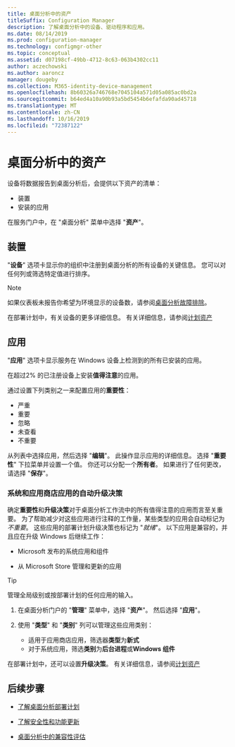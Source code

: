 ```yaml
---
title: 桌面分析中的资产
titleSuffix: Configuration Manager
description: 了解桌面分析中的设备、驱动程序和应用。
ms.date: 08/14/2019
ms.prod: configuration-manager
ms.technology: configmgr-other
ms.topic: conceptual
ms.assetid: d07198cf-49bb-4712-8c63-063b4302cc11
author: aczechowski
ms.author: aaroncz
manager: dougeby
ms.collection: M365-identity-device-management
ms.openlocfilehash: 8b60326a746768e7045104a571d05a085ac0bd2a
ms.sourcegitcommit: b64ed4a10a90b93a5bd5454b6efafda90ad45718
ms.translationtype: MT
ms.contentlocale: zh-CN
ms.lasthandoff: 10/16/2019
ms.locfileid: "72387122"
---
```

# <a name="assets-in-desktop-analytics"></a>桌面分析中的资产

设备将数据报告到桌面分析后，会提供以下资产的清单：

- 装置
- 安装的应用  

在服务门户中，在 "桌面分析" 菜单中选择 "**资产**"。


## <a name="devices"></a>装置

"**设备**" 选项卡显示你的组织中注册到桌面分析的所有设备的关键信息。 您可以对任何列或筛选特定值进行排序。

> [!NOTE]  
> 如果仪表板未报告你希望为环境显示的设备数，请参阅[桌面分析故障排除](/sccm/desktop-analytics/troubleshooting)。  

在部署计划中，有关设备的更多详细信息。 有关详细信息，请参阅[计划资产](/sccm/desktop-analytics/about-deployment-plans#plan-assets)

## <a name="apps"></a>应用

"**应用**" 选项卡显示服务在 Windows 设备上检测到的所有已安装的应用。

在超过2% 的已注册设备上安装**值得注意**的应用。

通过设置下列类别之一来配置应用的**重要性**：

- 严重
- 重要
- 忽略 
- 未查看
- 不重要<!-- 3587232 -->


从列表中选择应用，然后选择 "**编辑**"。 此操作显示应用的详细信息。 选择 "**重要性**" 下拉菜单并设置一个值。 你还可以分配一个**所有者**。 如果进行了任何更改，请选择 "**保存**"。

### <a name="a-namebkmk_plan-autoapp--automatic-upgrade-decision-of-system-and-store-apps"></a><a name="bkmk_plan-autoapp" /> 系统和应用商店应用的自动升级决策

<!-- 3587232 -->
确定**重要性**和**升级决策**对于桌面分析工作流中的所有值得注意的应用而言至关重要。 为了帮助减少对这些应用进行注释的工作量，某些类型的应用会自动标记为*不重要*。 这些应用的部署计划升级决策也标记为 "*就绪*"。 以下应用是兼容的，并且应在升级 Windows 后继续工作：

- Microsoft 发布的系统应用和组件

- 从 Microsoft Store 管理和更新的应用

> [!Tip]
> 管理全局级别或按部署计划的任何应用的输入。 
>
> 1. 在桌面分析门户的 "**管理**" 菜单中，选择 "**资产**"。 然后选择 "**应用**"。
>
> 2. 使用 "**类型**" 和 "**类别**" 列可以管理这些应用类别：
>
>    - 适用于应用商店应用，筛选器**类型**为**新式**
>    - 对于系统应用，筛选**类别**为**后台进程**或**Windows 组件**



在部署计划中，还可以设置**升级决策**。 有关详细信息，请参阅[计划资产](/sccm/desktop-analytics/about-deployment-plans#plan-assets)




## <a name="next-steps"></a>后续步骤

- [了解桌面分析部署计划](/sccm/desktop-analytics/about-deployment-plans)  

- [了解安全性和功能更新](/sccm/desktop-analytics/about-updates)  

- [桌面分析中的兼容性评估](/sccm/desktop-analytics/compat-assessment)  
